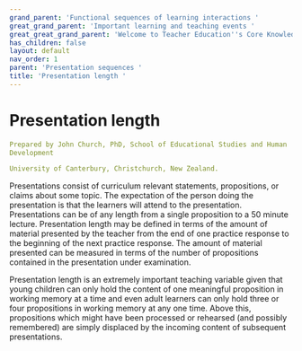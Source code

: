 ```yaml
---
grand_parent: 'Functional sequences of learning interactions '
great_grand_parent: 'Important learning and teaching events '
great_great_grand_parent: 'Welcome to Teacher Education''s Core Knowledge and Skills.'
has_children: false
layout: default
nav_order: 1
parent: 'Presentation sequences '
title: 'Presentation length '
---
```

# Presentation length


```yaml
Prepared by John Church, PhD, School of Educational Studies and Human
Development

University of Canterbury, Christchurch, New Zealand.
```


Presentations consist of curriculum relevant statements, propositions,
or claims about some topic. The expectation of the person doing the
presentation is that the learners will attend to the presentation.
Presentations can be of any length from a single proposition to a 50
minute lecture. Presentation length may be defined in terms of the
amount of material presented by the teacher from the end of one practice
response to the beginning of the next practice response. The amount of
material presented can be measured in terms of the number of
propositions contained in the presentation under examination.

Presentation length is an extremely important teaching variable given
that young children can only hold the content of one meaningful
proposition in working memory at a time and even adult learners can only
hold three or four propositions in working memory at any one time. Above
this, propositions which might have been processed or rehearsed (and
possibly remembered) are simply displaced by the incoming content of
subsequent presentations.
